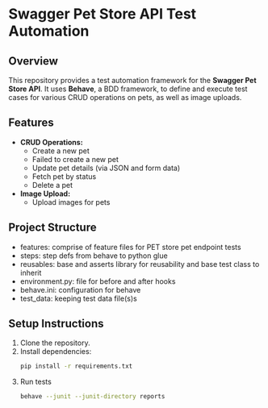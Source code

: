 # Swagger Pet Store API Test Automation

## Overview

This repository provides a test automation framework for the **Swagger Pet Store API**. It uses **Behave**, a BDD framework, to define and execute test cases for various CRUD operations on pets, as well as image uploads.

## Features

- **CRUD Operations:**
  - Create a new pet
  - Failed to create a new pet
  - Update pet details (via JSON and form data)
  - Fetch pet by status
  - Delete a pet
- **Image Upload:**
  - Upload images for pets

## Project Structure

* features: comprise of feature files for PET store pet endpoint tests
* steps: step defs from behave to python glue
* reusables: base and asserts library for reusability and base test class to inherit
* environment.py: file for before and after hooks
* behave.ini: configuration for behave
* test_data: keeping test data file(s)s



## Setup Instructions

1. Clone the repository.
2. Install dependencies:
   ```bash
   pip install -r requirements.txt
    ```
3. Run tests
   ```bash
   behave --junit --junit-directory reports
   ```


